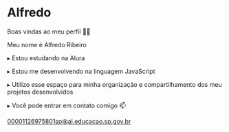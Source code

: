 # Alfredo
Boas vindas ao meu perfil 👻👻

Meu nome é Alfredo Ribeiro

▸ Estou estudando na Alura

▸ Estou me desenvolvendo na linguagem JavaScript

▸ Utilizo esse espaço para minha organização e compartilhamento dos meu projetos desenvolvidos

▸ Você pode entrar em contato comigo 📫

00001126975801sp@al.educacao.sp.gov.br

